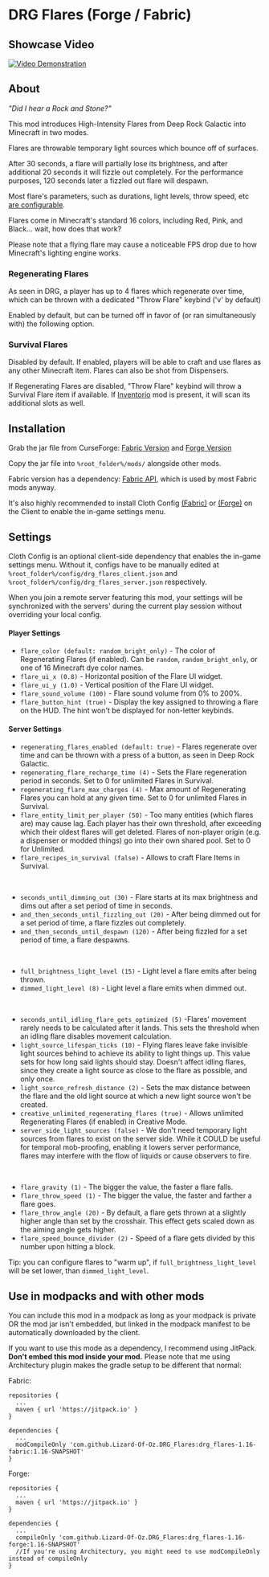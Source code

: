 # DRG Flares (Forge / Fabric)

## Showcase Video
[![Video Demonstration](https://user-images.githubusercontent.com/701551/149723954-4e4b0d37-10c3-4a06-90c8-85882124f1b9.png)](https://youtu.be/IlnwIly0Qh0)

## About
_"Did I hear a Rock and Stone?"_

This mod introduces High-Intensity Flares from Deep Rock Galactic into Minecraft in two modes.

Flares are throwable temporary light sources which bounce off of surfaces.

After 30 seconds, a flare will partially lose its brightness, and after additional 20 seconds it will fizzle out completely. For the performance purposes, 120 seconds later a fizzled out flare will despawn.

Most flare's parameters, such as durations, light levels, throw speed, etc [are configurable](#Settings).

Flares come in Minecraft's standard 16 colors, including Red, Pink, and Black... wait, how does that work?

Please note that a flying flare may cause a noticeable FPS drop due to how Minecraft's lighting engine works.

### Regenerating Flares
As seen in DRG, a player has up to 4 flares which regenerate over time, which can be thrown with a dedicated "Throw Flare" keybind ('v' by default) 

Enabled by default, but can be turned off in favor of (or ran simultaneously with) the following option. 

### Survival Flares
Disabled by default. If enabled, players will be able to craft and use flares as any other Minecraft item. Flares can also be shot from Dispensers.

If Regenerating Flares are disabled, "Throw Flare" keybind will throw a Survival Flare item if available. If [Inventorio](https://github.com/Lizard-Of-Oz/Inventorio) mod is present, it will scan its additional slots as well. 

## Installation
Grab the jar file from CurseForge: [Fabric Version](https://www.curseforge.com/minecraft/mc-mods/drg-flares) and [Forge Version](https://www.curseforge.com/minecraft/mc-mods/drg-flares-forge)

Copy the jar file into `%root_folder%/mods/` alongside other mods.

Fabric version has a dependency: [Fabric API](https://www.curseforge.com/minecraft/mc-mods/fabric-api), which is used by most Fabric mods anyway.

It's also highly recommended to install Cloth Config [(Fabric)](https://www.curseforge.com/minecraft/mc-mods/cloth-config) or [(Forge)](https://www.curseforge.com/minecraft/mc-mods/cloth-config-forge) on the Client to enable the in-game settings menu.

## Settings
Cloth Config is an optional client-side dependency that enables the in-game settings menu.
Without it, configs have to be manually edited at `%root_folder%/config/drg_flares_client.json` and `%root_folder%/config/drg_flares_server.json` respectively.

When you join a remote server featuring this mod, your settings will be synchronized with the servers' during the current play session without overriding your local config.

#### Player Settings
* `flare_color (default: random_bright_only)` - The color of Regenerating Flares (if enabled). Can be `random`, `random_bright_only`, or one of 16 Minecraft dye color names.
* `flare_ui_x (0.8)` - Horizontal position of the Flare UI widget.
* `flare_ui_y (1.0)` - Vertical position of the Flare UI widget.
* `flare_sound_volume (100)` - Flare sound volume from 0% to 200%.
* `flare_button_hint (true)` - Display the key assigned to throwing a flare on the HUD. The hint won't be displayed for non-letter keybinds.

#### Server Settings
* `regenerating_flares_enabled (default: true)` - Flares regenerate over time and can be thrown with a press of a button, as seen in Deep Rock Galactic.  
* `regenerating_flare_recharge_time (4)` - Sets the Flare regeneration period in seconds. Set to 0 for unlimited Flares in Survival.
* `regenerating_flare_max_charges (4)` - Max amount of Regenerating Flares you can hold at any given time. Set to 0 for unlimited Flares in Survival.
* `flare_entity_limit_per_player (50)` - Too many entities (which flares are) may cause lag. Each player has their own threshold, after exceeding which their oldest flares will get deleted. Flares of non-player origin (e.g. a dispenser or modded things) go into their own shared pool. Set to 0 for Unlimited.
* `flare_recipes_in_survival (false)` - Allows to craft Flare Items in Survival.

 

* `seconds_until_dimming_out (30)` - Flare starts at its max brightness and dims out after a set period of time in seconds.
* `and_then_seconds_until_fizzling_out (20)` - After being dimmed out for a set period of time, a flare fizzles out completely.
* `and_then_seconds_until_despawn (120)` - After being fizzled for a set period of time, a flare despawns.

 

* `full_brightness_light_level (15)` - Light level a flare emits after being thrown.
* `dimmed_light_level (8)` - Light level a flare emits when dimmed out.

 

* `seconds_until_idling_flare_gets_optimized (5)` -Flares' movement rarely needs to be calculated after it lands. This sets the threshold when an idling flare disables movement calculation.
* `light_source_lifespan_ticks (10)` - Flying flares leave fake invisible light sources behind to achieve its ability to light things up. This value sets for how long said lights should stay. Doesn't affect idling flares, since they create a light source as close to the flare as possible, and only once.
* `light_source_refresh_distance (2)` - Sets the max distance between the flare and the old light source at which a new light source won't be created.
* `creative_unlimited_regenerating_flares (true)` - Allows unlimited Regenerating Flares (if enabled) in Creative Mode.
* `server_side_light_sources (false)` - We don't need temporary light sources from flares to exist on the server side. While it COULD be useful for temporal mob-proofing, enabling it lowers server performance, flares may interfere with the flow of liquids or cause observers to fire.

 

* `flare_gravity (1)` - The bigger the value, the faster a flare falls.
* `flare_throw_speed (1)` - The bigger the value, the faster and farther a flare goes.
* `flare_throw_angle (20)` - By default, a flare gets thrown at a slightly higher angle than set by the crosshair. This effect gets scaled down as the aiming angle gets higher.
* `flare_speed_bounce_divider (2)` - Speed of a flare gets divided by this number upon hitting a block.

Tip: you can configure flares to "warm up", if `full_brightness_light_level` will be set lower, than `dimmed_light_level`.

## Use in modpacks and with other mods
You can include this mod in a modpack as long as your modpack is private OR the mod jar isn't embedded, but linked in the modpack manifest to be automatically downloaded by the client.

If you want to use this mode as a dependency, I recommend using JitPack. **Don't embed this mod inside your mod.**
Please note that me using Architectury plugin makes the gradle setup to be different that normal:

Fabric:
```
repositories {
  ...
  maven { url 'https://jitpack.io' }
}

dependencies {
  ...
  modCompileOnly 'com.github.Lizard-Of-Oz.DRG_Flares:drg_flares-1.16-fabric:1.16-SNAPSHOT'
}
```

Forge:
```
repositories {
  ...
  maven { url 'https://jitpack.io' }
}

dependencies {
  ...
  compileOnly 'com.github.Lizard-Of-Oz.DRG_Flares:drg_flares-1.16-forge:1.16-SNAPSHOT'
  //If you're using Architectury, you might need to use modCompileOnly instead of compileOnly
}
```